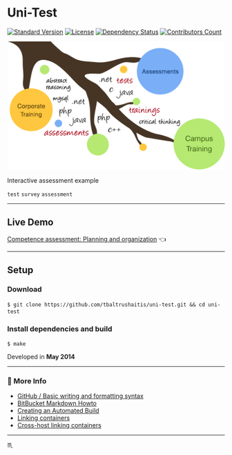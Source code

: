 # Uni-Test #

[![Standard Version](https://img.shields.io/badge/release-standard%20version-brightgreen.svg?style=plastic)](https://github.com/conventional-changelog/standard-version)
[![License](https://img.shields.io/badge/license-MIT-green.svg?style=flat)](https://github.com/tbaltrushaitis/uni-test/blob/master/LICENSE)
[![Dependency Status](https://david-dm.org/tbaltrushaitis/uni-test.svg?theme=shields.io)](https://david-dm.org/tbaltrushaitis/uni-test)
[![Contributors Count](https://img.shields.io/github/contributors/tbaltrushaitis/uni-test.svg)](https://github.com/tbaltrushaitis/uni-test/graphs/contributors)

![Evaluation Logo](assets/img/banner-img.png)

Interactive assessment example

`test` `survey` `assessment`

---

## Live Demo ##

 [Competence assessment: Planning and organization](http://bit.ly/uni-test) :point_left:

---

## Setup ##

### Download ###

```shell
$ git clone https://github.com/tbaltrushaitis/uni-test.git && cd uni-test
```

### Install dependencies and build ###

```shell
$ make
```

Developed in **May 2014**

---

### :link: More Info ###

 - [GitHub / Basic writing and formatting syntax](https://help.github.com/articles/basic-writing-and-formatting-syntax/)
 - [BitBucket Markdown Howto](https://bitbucket.org/tutorials/markdowndemo)
 - [Creating an Automated Build](https://docs.docker.com/docker-hub/builds/)
 - [Linking containers](https://docs.docker.com/engine/userguide/networking/default_network/dockerlinks.md)
 - [Cross-host linking containers](https://docs.docker.com/engine/admin/ambassador_pattern_linking.md)

---

:scorpius:
